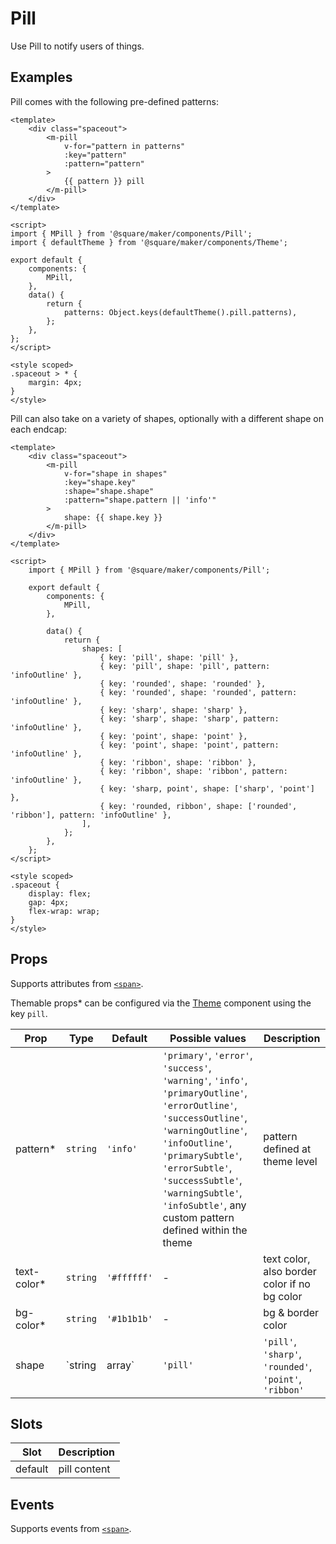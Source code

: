 # Pill

Use Pill to notify users of things.

## Examples

Pill comes with the following pre-defined patterns:

```vue
<template>
	<div class="spaceout">
		<m-pill
			v-for="pattern in patterns"
			:key="pattern"
			:pattern="pattern"
		>
			{{ pattern }} pill
		</m-pill>
	</div>
</template>

<script>
import { MPill } from '@square/maker/components/Pill';
import { defaultTheme } from '@square/maker/components/Theme';

export default {
	components: {
		MPill,
	},
	data() {
		return {
			patterns: Object.keys(defaultTheme().pill.patterns),
		};
	},
};
</script>

<style scoped>
.spaceout > * {
	margin: 4px;
}
</style>
```

Pill can also take on a variety of shapes, optionally with a different shape on each endcap:

```vue
<template>
	<div class="spaceout">
		<m-pill
			v-for="shape in shapes"
			:key="shape.key"
			:shape="shape.shape"
			:pattern="shape.pattern || 'info'"
		>
			shape: {{ shape.key }}
		</m-pill>
	</div>
</template>

<script>
	import { MPill } from '@square/maker/components/Pill';

	export default {
		components: {
			MPill,
		},

		data() {
			return {
				shapes: [
					{ key: 'pill', shape: 'pill' },
					{ key: 'pill', shape: 'pill', pattern: 'infoOutline' },
					{ key: 'rounded', shape: 'rounded' },
					{ key: 'rounded', shape: 'rounded', pattern: 'infoOutline' },
					{ key: 'sharp', shape: 'sharp' },
					{ key: 'sharp', shape: 'sharp', pattern: 'infoOutline' },
					{ key: 'point', shape: 'point' },
					{ key: 'point', shape: 'point', pattern: 'infoOutline' },
					{ key: 'ribbon', shape: 'ribbon' },
					{ key: 'ribbon', shape: 'ribbon', pattern: 'infoOutline' },
					{ key: 'sharp, point', shape: ['sharp', 'point'] },
					{ key: 'rounded, ribbon', shape: ['rounded', 'ribbon'], pattern: 'infoOutline' },
				],
			};
		},
	};
</script>

<style scoped>
.spaceout {
	display: flex;
	gap: 4px;
	flex-wrap: wrap;
}
</style>
```


<!-- api-tables:start -->
## Props

Supports attributes from [`<span>`](https://developer.mozilla.org/en-US/docs/Web/HTML/Element/span).

Themable props* can be configured via the [Theme](#/Theme) component using the key `pill`.

| Prop        | Type           | Default     | Possible values                                                                                                                                                                                                                                                                                  | Description                                                           |
| ----------- | -------------- | ----------- | ------------------------------------------------------------------------------------------------------------------------------------------------------------------------------------------------------------------------------------------------------------------------------------------------ | --------------------------------------------------------------------- |
| pattern*    | `string`       | `'info'`    | `'primary'`, `'error'`, `'success'`, `'warning'`, `'info'`, `'primaryOutline'`, `'errorOutline'`, `'successOutline'`, `'warningOutline'`, `'infoOutline'`, `'primarySubtle'`, `'errorSubtle'`, `'successSubtle'`, `'warningSubtle'`, `'infoSubtle'`, any custom pattern defined within the theme | pattern defined at theme level                                        |
| text-color* | `string`       | `'#ffffff'` | -                                                                                                                                                                                                                                                                                                | text color, also border color if no bg color                          |
| bg-color*   | `string`       | `'#1b1b1b'` | -                                                                                                                                                                                                                                                                                                | bg & border color                                                     |
| shape       | `string|array` | `'pill'`    | `'pill'`, `'sharp'`, `'rounded'`, `'point'`, `'ribbon'`                                                                                                                                                                                                                                          | The shape the pill should take, or a tuple of shapes for each endcap. |


## Slots

| Slot    | Description  |
| ------- | ------------ |
| default | pill content |


## Events

Supports events from [`<span>`](https://developer.mozilla.org/en-US/docs/Web/HTML/Element/span).
<!-- api-tables:end -->
